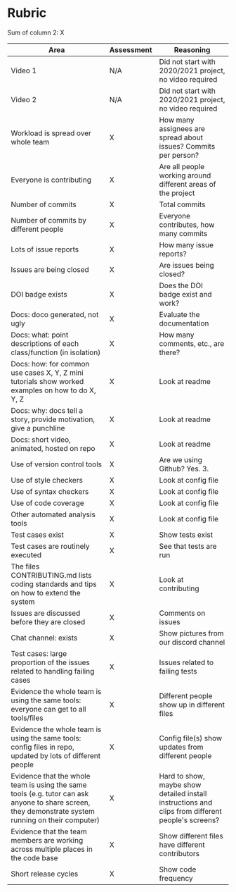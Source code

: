 # Rubric
Sum of column 2: X

| Area                                                                                                                                                | Assessment | Reasoning                                                                                                                                                                                                                           |
|-----------------------------------------------------------------------------------------------------------------------------------------------------|------------|-------------------------------------------------------------------------------------------------------------------------------------------------------------------------------------------------------------------------------------|
| Video 1                                                                                                                                             | N/A        | Did not start with 2020/2021 project, no video required                                                                                                                                                                             |
| Video 2                                                                                                                                             | N/A        | Did not start with 2020/2021 project, no video required                                                                                                                                                                             |
| Workload is spread over whole team                                                                                                                  | X          | How many assignees are spread about issues? Commits per person?                     |
| Everyone is contributing                                                                                                                            | X          | Are all people working around different areas of the project |
| Number of commits                                                                                                                                   | X          | Total commits                                                                                                                                                                                                                  |
| Number of commits by different people                                                                                                               | X          | Everyone contributes, how many commits                                                                                                                                                                             |
| Lots of issue reports                                                                                                                               | X          | How many issue reports?                                                                                                                                        |
| Issues are being closed                                                                                                                             | X          | Are issues being closed?                                                                                                                         |
| DOI badge exists                                                                                                                                    | X          | Does the DOI badge exist and work?                                                                                                                           |
| Docs: doco generated, not ugly                                                                                                                      | X          | Evaluate the documentation                                                                                                                                                                                                                    |
| Docs: what: point descriptions of each class/function (in isolation)                                                                                | X          | How many comments, etc., are there?                                                          |
| Docs: how: for common use cases X, Y, Z mini tutorials show worked examples on how to do X, Y, Z                                                    | X          | Look at readme                                                                                                   |
| Docs: why: docs tell a story, provide motivation, give a punchline                                                                                  | X          | Look at readme                                      |
| Docs: short video, animated, hosted on repo                                                                                                         | X          | Look at readme                                                                                                                                                                         |
| Use of version control tools                                                                                                                        | X          | Are we using Github? Yes. 3.                                                                                                                                  |
| Use of style checkers                                                                                                                               | X          | Look at config file                                                                                                                                                                                                           |
| Use of syntax checkers                                                                                                                              | X          | Look at config file                                                                                                                                                                                                          |
| Use of code coverage                                                                                                                                | X          | Look at config file                                                                                                                                                                                                             |
| Other automated analysis tools                                                                                                                      | X          | Look at config file                                                                                                                                                                                                             |
| Test cases exist                                                                                                                                    | X          | Show tests exist                                                                             |
| Test cases are routinely executed                                                                                                                   | X          | See that tests are run                                                                                           |
| The files CONTRIBUTING.md lists coding standards and tips on how to extend the system                                                               | X          | Look at contributing               |
| Issues are discussed before they are closed                                                                                                         | X          | Comments on issues                                                                                                                   |
| Chat channel: exists                                                                                                                                | X          | Show pictures from our discord channel                                                                                                                                                                                                     |
| Test cases: large proportion of the issues related to handling failing cases                                                                        | X          | Issues related to failing tests                                              |
| Evidence the whole team is using the same tools: everyone can get to all tools/files                                                                | X          | Different people show up in different files                                                                                                                                                                                           |
| Evidence the whole team is using the same tools: config files in repo, updated by lots of different people                                          | X          | Config file(s) show updates from different people                                                                                                                                                                                                             |
| Evidence that the whole team is using the same tools (e.g. tutor can ask anyone to share screen, they demonstrate system running on their computer) | X          | Hard to show, maybe show detailed install instructions and clips from different people's screens? |
| Evidence that the team members are working across multiple places in the code base                                                                  | X          | Show different files have different contributors                                                                                            |
| Short release cycles                                                                                                                                | X          | Show code frequency                                                              |                                                                                                                                 |            |           |
